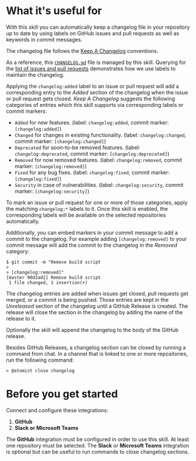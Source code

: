 # What it's useful for

With this skill you can automatically keep a changelog file in your repository up to date by using labels on GitHub
issues and pull requests as well as keywords in commit messages.

The changelog file follows the [Keep A Changelog](https://keepachangelog.com) conventions.

As a reference, this [`CHANGELOG.md`](https://github.com/atomist-skills/keep-a-changelog-skill/blob/master/CHANGELOG.md)
file is managed by this skill. Querying for the [list of issues and pull requests](https://github.com/atomist-skills/keep-a-changelog-skill/issues?q=-no%3Alabels)
demonstrates how we use labels to maintain the changelog.

Applying the `changelog:added` label to an issue or pull request will add a corresponding entry to the _Added_ section
of the changelog when the issue or pull request gets closed. _Keep A Changelog_ suggests the following categories of
entries which this skill supports via corresponding labels or commit markers:

-   `Added` for new features. (label: `changelog:added`, commit marker: `[changelog:added]`)
-   `Changed` for changes in existing functionality. (label: `changelog:changed`, commit marker: `[changelog:changed]`)
-   `Deprecated` for soon-to-be removed features. (label: `changelog:deprecated`, commit marker: `[changelog:deprecated]`)
-   `Removed` for now removed features. (label: `changelog:removed`, commit marker: `[changelog:removed]`)
-   `Fixed` for any bug fixes. (label: `changelog:fixed`, commit marker: `[changelog:fixed]`)
-   `Security` in case of vulnerabilities. (label: `changelog:security`, commit marker: `[changelog:security]`)

To mark an issue or pull request for one or more of those categories, apply the matching `changelog:*` labels to it.
Once this skill is enabled, the corresponding labels will be available on the selected repositories automatically.

Additionally, you can embed markers in your commit message to add a commit to the changelog. For example adding
`[changelog:removed]` to your commit message will add the commit to the changelog in the _Removed_ category:

```shell script
$ git commit -m "Remove build script
>
> [changelog:removed]"
[master 90d2ad2] Remove build script
 1 file changed, 1 insertion(+)
```

The changelog entries are added when issues get closed, pull requests get merged, or a commit is being pushed.
Those entries are kept in the _Unreleased_ section of the changelog until a GitHub Release is created.
The release will close the section in the changelog by adding the name of the release to it.

Optionally the skill will append the changelog to the body of the GitHub release.

Besides GitHub Releases, a changelog section can be closed by running a command from chat. In a channel that is linked
to one or more repositories, run the following command:

```shell script
> @atomist close changelog
```

# Before you get started

Connect and configure these integrations:

1. **GitHub**
2. **Slack or Microsoft Teams**

The **GitHub** integration must be configured in order to use this skill. At least one repository must be selected.
The **Slack** or **Microsoft Teams** integration is optional but can be useful to run commands to close changelog
sections.
